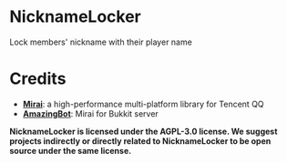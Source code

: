 # NicknameLocker
Lock members' nickname with their player name

# Credits

- [**Mirai**](https://github.com/mamoe/mirai): a high-performance multi-platform library for Tencent QQ
- [**AmazingBot**](https://github.com/mcdoeswhat/AmazingBot-3.0): Mirai for Bukkit server

**NicknameLocker is licensed under the AGPL-3.0 license. We suggest projects indirectly or directly related to NicknameLocker to be open source under the same license.**
